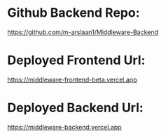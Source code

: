 # Github Backend Repo:
https://github.com/m-arslaan1/Middleware-Backend

# Deployed Frontend Url:
https://middleware-frontend-beta.vercel.app

# Deployed Backend Url:
https://middleware-backend.vercel.app